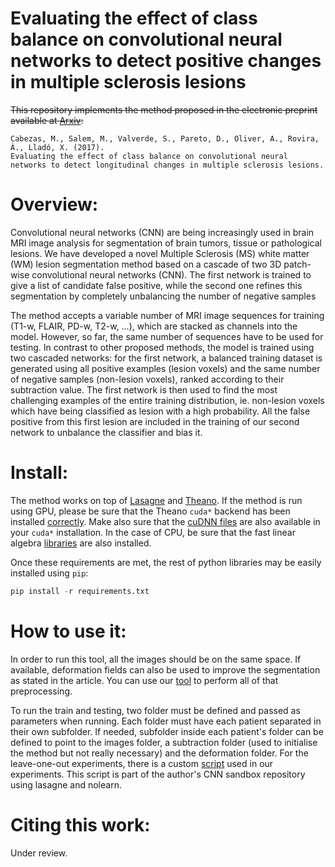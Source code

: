 # Evaluating the effect of class balance on convolutional neural networks to detect positive changes in multiple sclerosis lesions
~~This repository implements the method proposed in the electronic preprint available at [Arxiv](http://arxiv.org/):~~

```
Cabezas, M., Salem, M., Valverde, S., Pareto, D., Oliver, A., Rovira, À., Lladó, X. (2017). 
Evaluating the effect of class balance on convolutional neural networks to detect longitudinal changes in multiple sclerosis lesions. 
``` 

# Overview: 

Convolutional neural networks (CNN) are being increasingly used in brain MRI image analysis for segmentation of brain tumors, tissue or pathological lesions. We have developed a novel Multiple Sclerosis (MS) white matter (WM) lesion segmentation method based on a cascade of two 3D patch-wise convolutional neural networks (CNN). The first network is trained to give a list of candidate false positive, while the second one refines this segmentation by completely unbalancing the number of negative samples

The method accepts a variable number of MRI image sequences for training (T1-w, FLAIR, PD-w, T2-w, ...), which are stacked as channels into the model. However, so far, the same number of sequences have to be used for testing. In contrast to other proposed methods, the model is trained using two cascaded networks: for the first network, a balanced training dataset is generated using all positive examples (lesion voxels) and the same number of negative samples (non-lesion voxels), ranked according to their subtraction value. The first network is then used to find the most challenging examples of the entire training distribution, ie. non-lesion voxels which have being classified as lesion with a high probability. All the false positive from this first lesion are included in the training of our second network to unbalance the classifier and bias it.


# Install:

The method works on top of [Lasagne](http://lasagne.readthedocs.io/en/latest/index.html) and [Theano](http://deeplearning.net/software/theano/). If the method is run using GPU, please be sure that the Theano ```cuda*``` backend has been installed [correctly](https://github.com/Theano/Theano/wiki/Converting-to-the-new-gpu-back-end%28gpuarray%29). Make also sure that the [cuDNN files](https://developer.nvidia.com/cudnn) are also available in your ```cuda*``` installation. In the case of CPU, be sure that the fast linear algebra [libraries](http://lasagne.readthedocs.io/en/latest/user/installation.html#numpy-scipy-blas) are also installed. 

Once these requirements are met, the rest of python libraries may be easily installed using ```pip```: 

```python
pip install -r requirements.txt 
```


# How to use it: 
In order to run this tool, all the images should be on the same space. If available, deformation fields can also be used to improve the segmentation as stated in the article. You can use our [tool](https://github.com/NIC-VICOROB/braintools) to perform all of that preprocessing.

To run the train and testing, two folder must be defined and passed as parameters when running. Each folder must have each patient separated in their own subfolder. If needed, subfolder inside each patient's folder can be defined to point to the images folder, a subtraction folder (used to initialise the method but not really necessary) and the deformation folder. For the leave-one-out experiments, there is a custom [script](https://github.com/marianocabezas/cnn-nolearn/blob/master/train_test_longitudinal.py) used in our experiments. This script is part of the author's CNN sandbox repository using lasagne and nolearn.

# Citing this work:

Under review.

